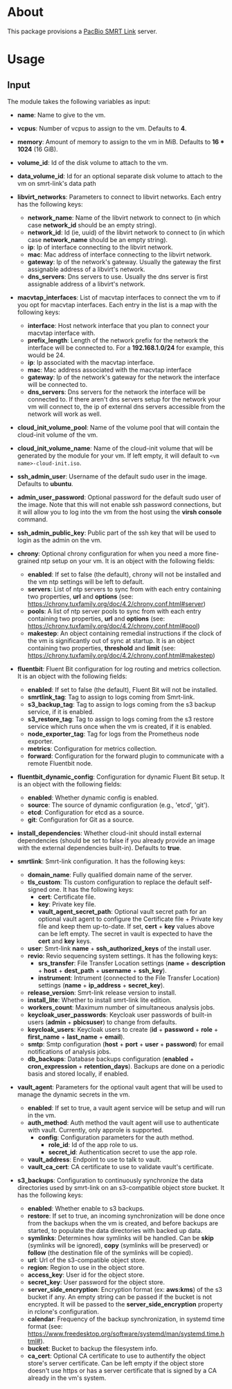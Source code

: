 # About

This package provisions a [PacBio SMRT Link](https://www.pacb.com/smrt-link/) server.

# Usage

## Input

The module takes the following variables as input:

- **name**: Name to give to the vm.

- **vcpus**: Number of vcpus to assign to the vm. Defaults to **4**.

- **memory**: Amount of memory to assign to the vm in MiB. Defaults to **16 * 1024** (16 GiB).

- **volume_id**: Id of the disk volume to attach to the vm.

- **data_volume_id**: Id for an optional separate disk volume to attach to the vm on smrt-link's data path

- **libvirt_networks**: Parameters to connect to libvirt networks. Each entry has the following keys:
  - **network_name**: Name of the libvirt network to connect to (in which case **network_id** should be an empty string).
  - **network_id**: Id (ie, uuid) of the libvirt network to connect to (in which case **network_name** should be an empty string).
  - **ip**: Ip of interface connecting to the libvirt network.
  - **mac**: Mac address of interface connecting to the libvirt network.
  - **gateway**: Ip of the network's gateway. Usually the gateway the first assignable address of a libvirt's network.
  - **dns_servers**: Dns servers to use. Usually the dns server is first assignable address of a libvirt's network.

- **macvtap_interfaces**: List of macvtap interfaces to connect the vm to if you opt for macvtap interfaces. Each entry in the list is a map with the following keys:
  - **interface**: Host network interface that you plan to connect your macvtap interface with.
  - **prefix_length**: Length of the network prefix for the network the interface will be connected to. For a **192.168.1.0/24** for example, this would be 24.
  - **ip**: Ip associated with the macvtap interface. 
  - **mac**: Mac address associated with the macvtap interface
  - **gateway**: Ip of the network's gateway for the network the interface will be connected to.
  - **dns_servers**: Dns servers for the network the interface will be connected to. If there aren't dns servers setup for the network your vm will connect to, the ip of external dns servers accessible from the network will work as well.

- **cloud_init_volume_pool**: Name of the volume pool that will contain the cloud-init volume of the vm.

- **cloud_init_volume_name**: Name of the cloud-init volume that will be generated by the module for your vm. If left empty, it will default to ``<vm name>-cloud-init.iso``.

- **ssh_admin_user**: Username of the default sudo user in the image. Defaults to **ubuntu**.

- **admin_user_password**: Optional password for the default sudo user of the image. Note that this will not enable ssh password connections, but it will allow you to log into the vm from the host using the **virsh console** command.

- **ssh_admin_public_key**: Public part of the ssh key that will be used to login as the admin on the vm.

- **chrony**: Optional chrony configuration for when you need a more fine-grained ntp setup on your vm. It is an object with the following fields:
  - **enabled**: If set to false (the default), chrony will not be installed and the vm ntp settings will be left to default.
  - **servers**: List of ntp servers to sync from with each entry containing two properties, **url** and **options** (see: https://chrony.tuxfamily.org/doc/4.2/chrony.conf.html#server)
  - **pools**: A list of ntp server pools to sync from with each entry containing two properties, **url** and **options** (see: https://chrony.tuxfamily.org/doc/4.2/chrony.conf.html#pool)
  - **makestep**: An object containing remedial instructions if the clock of the vm is significantly out of sync at startup. It is an object containing two properties, **threshold** and **limit** (see: https://chrony.tuxfamily.org/doc/4.2/chrony.conf.html#makestep)

- **fluentbit**: Fluent Bit configuration for log routing and metrics collection. It is an object with the following fields:
  - **enabled**: If set to false (the default), Fluent Bit will not be installed.
  - **smrtlink_tag**: Tag to assign to logs coming from Smrt-link.
  - **s3_backup_tag**: Tag to assign to logs coming from the s3 backup service, if it is enabled.
  - **s3_restore_tag**: Tag to assign to logs coming from the s3 restore service which runs once when the vm is created, if it is enabled.
  - **node_exporter_tag**: Tag for logs from the Prometheus node exporter.
  - **metrics**: Configuration for metrics collection.
  - **forward**: Configuration for the forward plugin to communicate with a remote Fluentbit node.

- **fluentbit_dynamic_config**: Configuration for dynamic Fluent Bit setup. It is an object with the following fields:
  - **enabled**: Whether dynamic config is enabled.
  - **source**: The source of dynamic configuration (e.g., 'etcd', 'git').
  - **etcd**: Configuration for etcd as a source.
  - **git**: Configuration for Git as a source.

- **install_dependencies**: Whether cloud-init should install external dependencies (should be set to false if you already provide an image with the external dependencies built-in). Defaults to **true**.

- **smrtlink**: Smrt-link configuration. It has the following keys:
  - **domain_name**: Fully qualified domain name of the server.
  - **tls_custom**: Tls custom configuration to replace the default self-signed one. It has the following keys:
    - **cert**: Certificate file.
    - **key**: Private key file.
    - **vault_agent_secret_path**: Optional vault secret path for an optional vault agent to configure the Certificate file + Private key file and keep them up-to-date. If set, **cert** + **key** values above can be left empty. The secret in vault is expected to have the **cert** and **key** keys.
  - **user**: Smrt-link **name** + **ssh_authorized_keys** of the install user.
  - **revio**: Revio sequencing system settings. It has the following keys:
    - **srs_transfer**: File Transfer Location settings (**name** + **description** + **host** + **dest_path** + **username** + **ssh_key**).
    - **instrument**: Intrument (connected to the File Transfer Location) settings (**name** + **ip_address** + **secret_key**).
  - **release_version**: Smrt-link release version to install.
  - **install_lite**: Whether to install smrt-link lite edition.
  - **workers_count**: Maximum number of simultaneous analysis jobs.
  - **keycloak_user_passwords**: Keycloak user passwords of built-in users (**admin** + **pbicsuser**) to change from defaults.
  - **keycloak_users**: Keycloak users to create (**id** + **password** + **role** + **first_name** + **last_name** + **email**).
  - **smtp**: Smtp configuration (**host** + **port** + **user** + **password**) for email notifications of analysis jobs.
  - **db_backups**: Database backups configuration (**enabled** + **cron_expression** + **retention_days**). Backups are done on a periodic basis and stored locally, if enabled.

- **vault_agent**: Parameters for the optional vault agent that will be used to manage the dynamic secrets in the vm.
  - **enabled**: If set to true, a vault agent service will be setup and will run in the vm.
  - **auth_method**: Auth method the vault agent will use to authenticate with vault. Currently, only approle is supported.
    - **config**: Configuration parameters for the auth method.
      - **role_id**: Id of the app role to us.
      - **secret_id**: Authentication secret to use the app role.
  - **vault_address**: Endpoint to use to talk to vault.
  - **vault_ca_cert**: CA certificate to use to validate vault's certificate.

- **s3_backups**: Configuration to continuously synchronize the data directories used by smrt-link on an s3-compatible object store bucket. It has the following keys:
  - **enabled**: Whether enable to s3 backups.
  - **restore**: If set to true, an incoming synchronization will be done once from the backups when the vm is created, and before backups are started, to populate the data directories with backed up data.
  - **symlinks**: Determines how symlinks will be handled. Can be **skip** (symlinks will be ignored), **copy** (symlinks will be preserved) or **follow** (the destination file of the symlinks will be copied).
  - **url**: Url of the s3-compatible object store.
  - **region**: Region to use in the object store.
  - **access_key**: User id for the object store.
  - **secret_key**: User password for the object store.
  - **server_side_encryption**: Encryption format (ex: **aws:kms**) of the s3 bucket if any. An empty string can be passed if the bucket is not encrypted. It will be passed to the **server_side_encryption** property in rclone's configuration.
  - **calendar**: Frequency of the backup synchronization, in systemd time format (see: https://www.freedesktop.org/software/systemd/man/systemd.time.html#).
  - **bucket**: Bucket to backup the filesystem info.
  - **ca_cert**: Optional CA certificate to use to authentify the object store's server certificate. Can be left empty if the object store doesn't use https or has a server certificate that is signed by a CA already in the vm's system.

